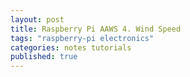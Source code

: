 ```yaml
---
layout: post
title: Raspberry Pi AAWS 4. Wind Speed
tags: "raspberry-pi electronics"
categories: notes tutorials
published: true
---
```



<div class="toc"></div>

